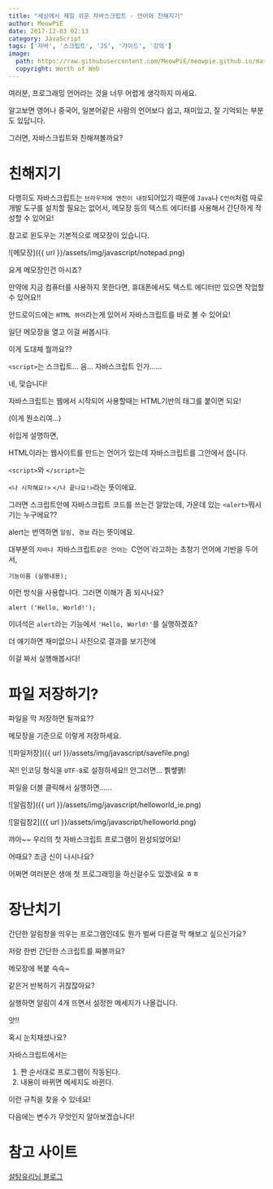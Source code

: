```yaml
---
title: "세상에서 제일 쉬운 자바스크립트 - 언어와 친해지기"
author: MeowPiE
date: 2017-12-03 02:13
category: JavaScript
tags: ['자바', '스크립트', 'JS', '가이드', '강의']
image:
  path: https://raw.githubusercontent.com/MeowPiE/meowpie.github.io/master/assets/img/javascript/guide_logo.jpg
  copyright: Worth of Web
---
```


여러분, 프로그래밍 언어라는 것을 너무 어렵게 생각하지 마세요.

알고보면 영어나 중국어, 일본어같은 사람의 언어보다 쉽고, 재미있고, 잘 기억되는 부분도 있답니다.

그러면, 자바스크립트와 친해져볼까요?

# 친해지기

다행히도 자바스크립트는 `브라우저에 엔진이 내장`되어있기 때문에 `Java`나 `C언어`처럼 따로 개발 도구를 설치할 필요는 없어서, 메모장 등의 텍스트 에디터를 사용해서 간단하게 작성할 수 있어요!

참고로 윈도우는 기본적으로 메모장이 있습니다.

![메모장]({{ url }}/assets/img/javascript/notepad.png)

요게 메모장인건 아시죠?

만약에 지금 컴퓨터를 사용하지 못한다면, 휴대폰에서도 텍스트 에디터만 있으면 작업할 수 있어요!!

안드로이드에는 `HTML 뷰어`라는게 있어서 자바스크립트를 바로 볼 수 있어요!

일단 메모장을 열고 이걸 써봅시다.
<script async src="//jsfiddle.net/MeowPiE/q0L3f1bu/embed/html,result/"></script>
이게 도대체 뭘까요??

`<script>`는 스크립트... 음... 자바스크립트 인가......

네, 맞습니다!

자바스크립트는 웹에서 시작되어 사용할때는 HTML기반의 태그를 붙이면 되요!

(이게 뭔소리여...)

쉬입게 설명하면,

HTML이라는 웹사이트를 만드는 언어가 있는데 자바스크립트를 그안에서 씁니다.

`<script>`와 `</script>`는

`<나 시작해요!>` `</나 끝나요!>`라는 뜻이에요.

그러면 스크립트안에 자바스크립트 코드를 쓰는건 알았는데, 가운데 있는 `<alert>`뭐시기는 누구에요??

alert는 번역하면 `알림, 경보` 라는 뜻이에요.

대부분의 `자바나 `자바스크립트`같은 언어는 `C언어`라고하는 초창기 언어에 기반을 두어서,

```
기능이름 (실행내용);
```

이런 방식을 사용합니다. 그러면 이해가 좀 되시나요?

```
alert ('Hello, World!');
```

이녀석은 `alert`라는 기능에서 `'Hello, World!'`를 실행하겠죠?

더 얘기하면 재미없으니 사진으로 결과를 보기전에
<script async src="//jsfiddle.net/MeowPiE/q0L3f1bu/embed/html,result/"></script>
이걸 짜서 실행해봅시다!

# 파일 저장하기?

파일을 막 저장하면 될까요??

메모장을 기준으로 이렇게 저장하세요.

![파일저장]({{ url }}/assets/img/javascript/savefile.png)

꼭!! 인코딩 형식을 `UTF-8`로 설정하세요!! 안그러면... 뿱쌯꽭!

파일을 더블 클릭해서 실행하면......

![알림창]({{ url }}/assets/img/javascript/helloworld_ie.png)

![알림창2]({{ url }}/assets/img/javascript/helloworld.png)

꺄아~~ 우리의 첫 자바스크립트 프로그램이 완성되었어요!

어때요? 조금 신이 나시나요?

어쩌면 여러분은 생애 첫 프로그래밍을 하신걸수도 있겠네요 ㅎㅎ

# 장난치기

간단한 알림창을 띄우는 프로그램인데도 뭔가 벌써 다른걸 막 해보고 싶으신가요?

저랑 한번 간단한 스크립트를 짜볼까요?
<script async src="//jsfiddle.net/MeowPiE/ybr2h7yf/embed/html,result/"></script>
메모장에 복붙 슥슥~

같은거 반복하기 귀찮잖아요?

실행하면 알림이 4개 뜨면서 설정한 메세지가 나올겁니다.

앗!!

혹시 눈치채셨나요?

자바스크립트에서는

1. 짠 순서대로 프로그램이 작동된다.
2. 내용이 바뀌면 메세지도 바뀐다.

이런 규칙을 찾을 수 있네요!

다음에는 변수가 무엇인지 알아보겠습니다!

# 참고 사이트

[설탕유리님 블로그](http://blog.izure.org/221065652267/)

